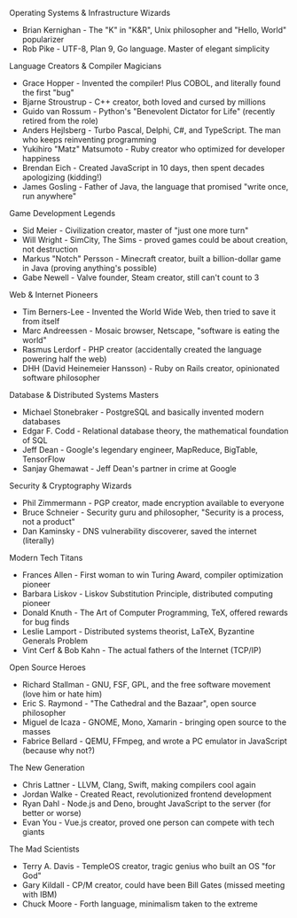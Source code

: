 Operating Systems & Infrastructure Wizards

- Brian Kernighan - The "K" in "K&R", Unix philosopher and "Hello, World" popularizer
- Rob Pike - UTF-8, Plan 9, Go language. Master of elegant simplicity

Language Creators & Compiler Magicians

- Grace Hopper - Invented the compiler! Plus COBOL, and literally found the first "bug"
- Bjarne Stroustrup - C++ creator, both loved and cursed by millions
- Guido van Rossum - Python's "Benevolent Dictator for Life" (recently retired from the role)
- Anders Hejlsberg - Turbo Pascal, Delphi, C#, and TypeScript. The man who keeps reinventing programming
- Yukihiro "Matz" Matsumoto - Ruby creator who optimized for developer happiness
- Brendan Eich - Created JavaScript in 10 days, then spent decades apologizing (kidding!)
- James Gosling - Father of Java, the language that promised "write once, run anywhere"

Game Development Legends

- Sid Meier - Civilization creator, master of "just one more turn"
- Will Wright - SimCity, The Sims - proved games could be about creation, not destruction
- Markus "Notch" Persson - Minecraft creator, built a billion-dollar game in Java (proving anything's possible)
- Gabe Newell - Valve founder, Steam creator, still can't count to 3

Web & Internet Pioneers

- Tim Berners-Lee - Invented the World Wide Web, then tried to save it from itself
- Marc Andreessen - Mosaic browser, Netscape, "software is eating the world"
- Rasmus Lerdorf - PHP creator (accidentally created the language powering half the web)
- DHH (David Heinemeier Hansson) - Ruby on Rails creator, opinionated software philosopher

Database & Distributed Systems Masters

- Michael Stonebraker - PostgreSQL and basically invented modern databases
- Edgar F. Codd - Relational database theory, the mathematical foundation of SQL
- Jeff Dean - Google's legendary engineer, MapReduce, BigTable, TensorFlow
- Sanjay Ghemawat - Jeff Dean's partner in crime at Google

Security & Cryptography Wizards

- Phil Zimmermann - PGP creator, made encryption available to everyone
- Bruce Schneier - Security guru and philosopher, "Security is a process, not a product"
- Dan Kaminsky - DNS vulnerability discoverer, saved the internet (literally)

Modern Tech Titans

- Frances Allen - First woman to win Turing Award, compiler optimization pioneer
- Barbara Liskov - Liskov Substitution Principle, distributed computing pioneer
- Donald Knuth - The Art of Computer Programming, TeX, offered rewards for bug finds
- Leslie Lamport - Distributed systems theorist, LaTeX, Byzantine Generals Problem
- Vint Cerf & Bob Kahn - The actual fathers of the Internet (TCP/IP)

Open Source Heroes

- Richard Stallman - GNU, FSF, GPL, and the free software movement (love him or hate him)
- Eric S. Raymond - "The Cathedral and the Bazaar", open source philosopher
- Miguel de Icaza - GNOME, Mono, Xamarin - bringing open source to the masses
- Fabrice Bellard - QEMU, FFmpeg, and wrote a PC emulator in JavaScript (because why not?)

The New Generation

- Chris Lattner - LLVM, Clang, Swift, making compilers cool again
- Jordan Walke - Created React, revolutionized frontend development
- Ryan Dahl - Node.js and Deno, brought JavaScript to the server (for better or worse)
- Evan You - Vue.js creator, proved one person can compete with tech giants

The Mad Scientists

- Terry A. Davis - TempleOS creator, tragic genius who built an OS "for God"
- Gary Kildall - CP/M creator, could have been Bill Gates (missed meeting with IBM)
- Chuck Moore - Forth language, minimalism taken to the extreme